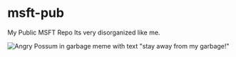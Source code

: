 # msft-pub
My Public MSFT Repo
Its very disorganized like me. 


![Angry Possum in garbage meme with text "stay away from my garbage!"](https://i.imgur.com/FQXiNZE.jpg "Welcome to my garbage")
